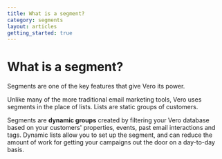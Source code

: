 ```yaml
---
title: What is a segment?
category: segments
layout: articles
getting_started: true
---
```


# What is a segment?

Segments are one of the key features that give Vero its power.

Unlike many of the more traditional email marketing tools, Vero uses segments in the place of lists. Lists are static groups of customers.

Segments are **dynamic groups** created by filtering your Vero database based on your customers' properties, events, past email interactions and tags. Dynamic lists allow you to set up the segment, and can reduce the amount of work for getting your campaigns out the door on a day-to-day basis.